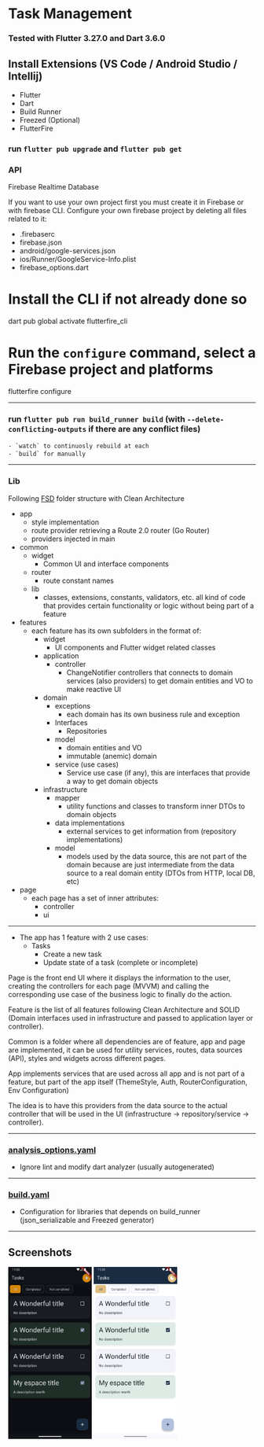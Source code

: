 # Task Management
### Tested with Flutter 3.27.0 and Dart 3.6.0

## Install Extensions (VS Code / Android Studio / Intellij)
- Flutter
- Dart
- Build Runner
- Freezed (Optional)
- FlutterFire

### run `flutter pub upgrade` and `flutter pub get`

### API
Firebase Realtime Database

If you want to use your own project first you must create it in Firebase or with firebase CLI. Configure your own firebase project by deleting all files related to it:
- .firebaserc
- firebase.json
- android/google-services.json
- ios/Runner/GoogleService-Info.plist
- firebase_options.dart

# Install the CLI if not already done so
dart pub global activate flutterfire_cli

# Run the `configure` command, select a Firebase project and platforms
flutterfire configure

---

### run `flutter pub run build_runner build` (with `--delete-conflicting-outputs` if there are any conflict files)
    - `watch` to continuosly rebuild at each
    - `build` for manually
---
### Lib
Following [FSD](https://feature-sliced.design/docs) folder structure with Clean Architecture

- app
    - style implementation
    - route provider retrieving a Route 2.0 router (Go Router)
    - providers injected in main
- common
    - widget
        - Common UI and interface components
    - router
        - route constant names
    - lib
        - classes, extensions, constants, validators, etc. all kind of code that provides certain functionality or logic without being part of a feature
- features
    - each feature has its own subfolders in the format of:
        - widget
            - UI components and Flutter widget related classes
        - application
            - controller
                - ChangeNotifier controllers that connects to domain services (also providers) to get domain entities and VO to make reactive UI 
        - domain
            - exceptions
                - each domain has its own business rule and exception
            - Interfaces
                - Repositories
            - model
                - domain entities and VO
                - immutable (anemic) domain
            - service (use cases)
                - Service use case (if any), this are interfaces that provide a way to get domain objects
        - infrastructure
            - mapper
                - utility functions and classes to transform inner DTOs to domain objects
            - data implementations
                - external services to get information from (repository implementations)
            - model
                - models used by the data source, this are not part of the domain because are just intermediate from the data source to a real domain entity (DTOs from HTTP, local DB, etc)   
- page
    - each page has a set of inner attributes:
        - controller
        - ui
---
- The app has 1 feature with 2 use cases:
    - Tasks
        - Create a new task
        - Update state of a task (complete or incomplete)

Page is the front end UI where it displays the information to the user, creating the controllers for each page (MVVM) and calling the corresponding use case of the business logic to finally do the action.

Feature is the list of all features following Clean Architecture and SOLID (Domain interfaces used in infrastructure and passed to application layer or controller).

Common is a folder where all dependencies are of feature, app and page are implemented, it can be used for utility services, routes, data sources (API), styles and widgets across different pages.

App implements services that are used across all app and is not part of a feature, but part of the app itself (ThemeStyle, Auth, RouterConfiguration, Env Configuration)

The idea is to have this providers from the data source to the actual controller that will be used in the UI (infrastructure -> repository/service -> controller).

---
### [analysis_options.yaml](analysis_options.yaml)
- Ignore lint and modify dart analyzer (usually autogenerated)
---
### [build.yaml](build.yaml)
- Configuration for libraries that depends on build_runner (json_serializable and Freezed generator)
---

## Screenshots

<img src="screenshot/Screenshot_1737610727.png" height="350"> <img src="screenshot/Screenshot_1737610732.png" height="350">